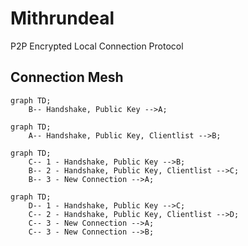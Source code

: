 # Mithrundeal 

P2P Encrypted Local Connection Protocol


## Connection Mesh 
```mermaid
graph TD;
    B-- Handshake, Public Key -->A;            
```

```mermaid
graph TD;    
    A-- Handshake, Public Key, Clientlist -->B;          
```

```mermaid
graph TD;    
    C-- 1 - Handshake, Public Key -->B;
    B-- 2 - Handshake, Public Key, Clientlist -->C;
    B-- 3 - New Connection -->A;                                
```

```mermaid
graph TD;    
    D-- 1 - Handshake, Public Key -->C;
    C-- 2 - Handshake, Public Key, Clientlist -->D;
    C-- 3 - New Connection -->A;
    C-- 3 - New Connection -->B;                                
```

